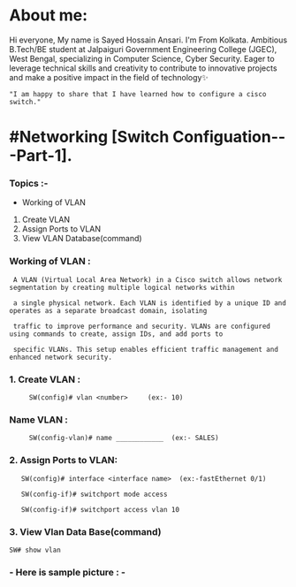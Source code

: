 # About me:

Hi everyone, My name is Sayed Hossain Ansari. I'm From Kolkata. Ambitious B.Tech/BE student at Jalpaiguri Government Engineering College (JGEC), West Bengal, specializing in Computer Science, Cyber Security. Eager to leverage technical skills and creativity to contribute to innovative projects and make a positive impact in the field of technology✨

```"I am happy to share that I have learned how to configure a cisco switch." ```

# #Networking [Switch Configuation---Part-1].

### **Topics :-**

- Working of VLAN
1. Create VLAN
2. Assign Ports to VLAN
3. View VLAN Database(command)

### Working of VLAN : 
     A VLAN (Virtual Local Area Network) in a Cisco switch allows network segmentation by creating multiple logical networks within
     
     a single physical network. Each VLAN is identified by a unique ID and operates as a separate broadcast domain, isolating
      
     traffic to improve performance and security. VLANs are configured using commands to create, assign IDs, and add ports to
       
     specific VLANs. This setup enables efficient traffic management and enhanced network security.

### 1. Create VLAN : 
         SW(config)# vlan <number>     (ex:- 10)

 ### Name VLAN : 

         SW(config-vlan)# name ____________  (ex:- SALES) 

### 2. Assign Ports to VLAN:

       SW(config)# interface <interface name>  (ex:-fastEthernet 0/1) 

       SW(config-if)# switchport mode access

       SW(config-if)# switchport access vlan 10

### 3. View Vlan Data Base(command)

    SW# show vlan

### - Here is sample picture : -


